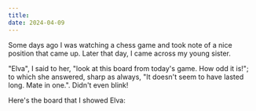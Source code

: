 ```yaml
---
title: 
date: 2024-04-09
---
```


Some days ago I was watching a chess game and took note of a nice position that came up. Later that day, I came across my young sister.

"Elva", I said to her, "look at this board from today's game. How odd it is!"; to which she answered, sharp as always, "It doesn't seem to have lasted long. Mate in one.". Didn't even blink!

Here's the board that I showed Elva:

